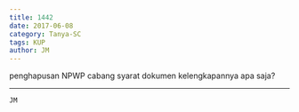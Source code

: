 ```yaml
---
title: 1442
date: 2017-06-08
category: Tanya-SC
tags: KUP
author: JM
---
```


penghapusan NPWP cabang syarat dokumen kelengkapannya apa saja?

---



`JM`

